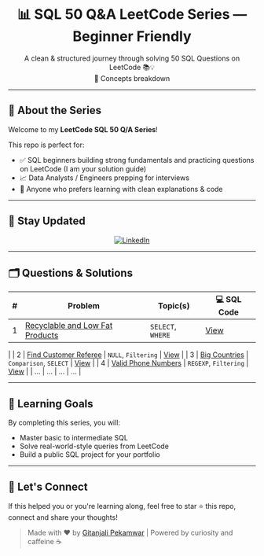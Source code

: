 <h1 align="center">📊 SQL 50 Q&A LeetCode Series — Beginner Friendly</h1>

<p align="center">
  A clean & structured journey through solving 50 SQL Questions on LeetCode 📚💡<br>
  🧠 Concepts breakdown
</p>

---

## 🎯 About the Series

Welcome to my **LeetCode SQL 50 Q/A Series**!

This repo is perfect for:
- ✅ SQL beginners building strong fundamentals and practicing questions on LeetCode (I am your solution guide)
- 📈 Data Analysts / Engineers prepping for interviews
- 🧪 Anyone who prefers learning with clean explanations & code

---

## 🔔 Stay Updated

<p align="center">
  <a href="https://www.linkedin.com/in/gitanjalipekamwar/" target="_blank">
    <img src="https://img.shields.io/badge/Connect%20on%20LinkedIn-0077B5?style=for-the-badge&logo=linkedin&logoColor=white" alt="LinkedIn" />
  </a>
</p>

---

## 🗂️ Questions & Solutions

| # | Problem | Topic(s) | 💻 SQL Code |
|:-:|---------|----------|-------------|
| 1 | [Recyclable and Low Fat Products](https://leetcode.com/problems/recyclable-and-low-fat-products/) | `SELECT`, `WHERE` | [View](https://github.com/GitanjaliPekamwar/LeetCode-SQL-50-Q-Series/blob/main/Solutions/Recyclable%20and%20Low%20Fat%20Products.sql) |


 |
| 2 | [Find Customer Referee](https://leetcode.com/problems/find-customer-referee/) | `NULL`, `Filtering` | [View](solutions/002-customer-referee.sql) |
| 3 | [Big Countries](https://leetcode.com/problems/big-countries/) | `Comparison`, `SELECT` | [View](solutions/003-big-countries.sql) |
| 4 | [Valid Phone Numbers](https://leetcode.com/problems/valid-phone-numbers/) | `REGEXP`, `Filtering` | [View](solutions/004-valid-phone-numbers.sql) |
| ... | ... | ... | ... |


---

## 🧠 Learning Goals

By completing this series, you will:
- Master basic to intermediate SQL 
- Solve real-world-style queries from LeetCode
- Build a public SQL project for your portfolio

---

## 🚀 Let's Connect

If this helped you or you're learning along, feel free to star ⭐ this repo, connect and share your thoughts!

> Made with ❤️ by [Gitanjali Pekamwar](https://www.linkedin.com/in/gitanjalipekamwar) | Powered by curiosity and caffeine ☕  




